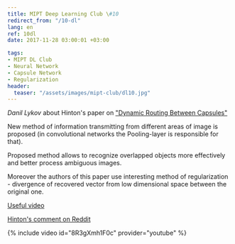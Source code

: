 ```yaml
---
title: MIPT Deep Learning Club \#10
redirect_from: "/10-dl"
lang: en
ref: 10dl
date: 2017-11-28 03:00:01 +03:00

tags:
- MIPT DL Club
- Neural Network
- Capsule Network
- Regularization
header:
  teaser: "/assets/images/mipt-club/dl10.jpg"
---
```


_Danil Lykov_ about Hinton's paper on ["Dynamic Routing Between Capsules"](https://arxiv.org/abs/1710.09829)

New method of information transmitting from different areas of image is proposed (in convolutional networks the Pooling-layer is responsible for that).

Proposed method allows to recognize overlapped objects more effectively and better process ambiguous images.

Moreover the authors of this paper use interesting method of regularization - divergence of recovered vector from low dimensional space between the original one.

[Useful video](https://www.youtube.com/watch?v=pPN8d0E3900)

[Hinton's comment on Reddit](https://www.reddit.com/r/MachineLearning/comments/7ew7ba/d_capsule_networks_capsnets_tutorial/dq8yc9p/)

{% include video id="8R3gXmh1F0c" provider="youtube" %}
